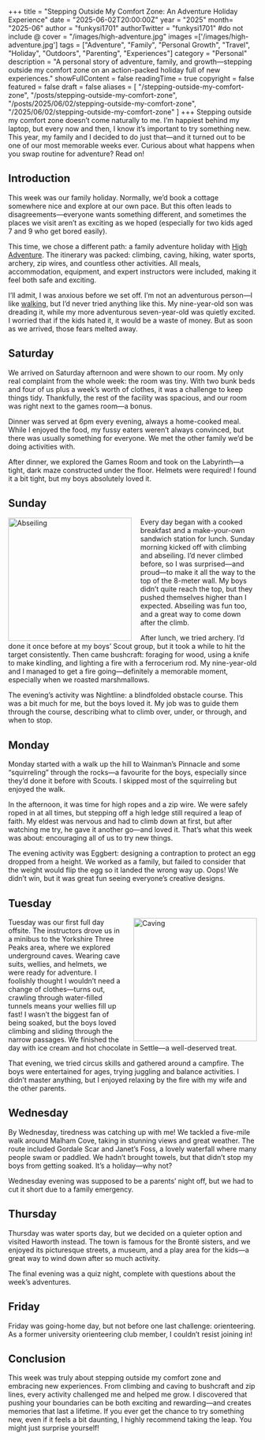 +++
title = "Stepping Outside My Comfort Zone: An Adventure Holiday Experience"
date = "2025-06-02T20:00:00Z"
year = "2025"
month= "2025-06"
author = "funkysi1701"
authorTwitter = "funkysi1701" #do not include @
cover = "/images/high-adventure.jpg"
images =['/images/high-adventure.jpg']
tags = ["Adventure", "Family", "Personal Growth", "Travel", "Holiday", "Outdoors", "Parenting", "Experiences"]
category = "Personal"
description = "A personal story of adventure, family, and growth—stepping outside my comfort zone on an action-packed holiday full of new experiences."
showFullContent = false
readingTime = true
copyright = false
featured = false
draft = false
aliases = [
    "/stepping-outside-my-comfort-zone",
    "/posts/stepping-outside-my-comfort-zone",
    "/posts/2025/06/02/stepping-outside-my-comfort-zone",
    "/2025/06/02/stepping-outside-my-comfort-zone" 
]
+++
Stepping outside my comfort zone doesn’t come naturally to me. I’m happiest behind my laptop, but every now and then, I know it’s important to try something new. This year, my family and I decided to do just that—and it turned out to be one of our most memorable weeks ever. Curious about what happens when you swap routine for adventure? Read on!

## Introduction

This week was our family holiday. Normally, we’d book a cottage somewhere nice and explore at our own pace. But this often leads to disagreements—everyone wants something different, and sometimes the places we visit aren’t as exciting as we hoped (especially for two kids aged 7 and 9 who get bored easily).

This time, we chose a different path: a family adventure holiday with [High Adventure](https://www.highadventureholidays.co.uk/). The itinerary was packed: climbing, caving, hiking, water sports, archery, zip wires, and countless other activities. All meals, accommodation, equipment, and expert instructors were included, making it feel both safe and exciting.

I’ll admit, I was anxious before we set off. I’m not an adventurous person—I like [walking](/charity-hike), but I’d never tried anything like this. My nine-year-old son was dreading it, while my more adventurous seven-year-old was quietly excited. I worried that if the kids hated it, it would be a waste of money. But as soon as we arrived, those fears melted away.

## Saturday

We arrived on Saturday afternoon and were shown to our room. My only real complaint from the whole week: the room was tiny. With two bunk beds and four of us plus a week’s worth of clothes, it was a challenge to keep things tidy. Thankfully, the rest of the facility was spacious, and our room was right next to the games room—a bonus.

Dinner was served at 6pm every evening, always a home-cooked meal. While I enjoyed the food, my fussy eaters weren’t always convinced, but there was usually something for everyone. We met the other family we’d be doing activities with.

After dinner, we explored the Games Room and took on the Labyrinth—a tight, dark maze constructed under the floor. Helmets were required! I found it a bit tight, but my boys absolutely loved it.

## Sunday

<img src="/images/abseiling.jpg" alt="Abseiling" width="250px" style="padding-right: 15px; " align="left"/>

Every day began with a cooked breakfast and a make-your-own sandwich station for lunch. Sunday morning kicked off with climbing and abseiling. I’d never climbed before, so I was surprised—and proud—to make it all the way to the top of the 8-meter wall. My boys didn’t quite reach the top, but they pushed themselves higher than I expected. Abseiling was fun too, and a great way to come down after the climb.

After lunch, we tried archery. I’d done it once before at my boys’ Scout group, but it took a while to hit the target consistently. Then came bushcraft: foraging for wood, using a knife to make kindling, and lighting a fire with a ferrocerium rod. My nine-year-old and I managed to get a fire going—definitely a memorable moment, especially when we roasted marshmallows.

The evening’s activity was Nightline: a blindfolded obstacle course. This was a bit much for me, but the boys loved it. My job was to guide them through the course, describing what to climb over, under, or through, and when to stop.

## Monday

Monday started with a walk up the hill to Wainman’s Pinnacle and some “squirreling” through the rocks—a favourite for the boys, especially since they’d done it before with Scouts. I skipped most of the squirreling but enjoyed the walk.

In the afternoon, it was time for high ropes and a zip wire. We were safely roped in at all times, but stepping off a high ledge still required a leap of faith. My eldest was nervous and had to climb down at first, but after watching me try, he gave it another go—and loved it. That’s what this week was about: encouraging all of us to try new things.

The evening activity was Eggbert: designing a contraption to protect an egg dropped from a height. We worked as a family, but failed to consider that the weight would flip the egg so it landed the wrong way up. Oops! We didn’t win, but it was great fun seeing everyone’s creative designs.

## Tuesday

<img src="/images/caves.jpg" alt="Caving" width="250px" style="padding-left: 15px; " align="right" />

Tuesday was our first full day offsite. The instructors drove us in a minibus to the Yorkshire Three Peaks area, where we explored underground caves. Wearing cave suits, wellies, and helmets, we were ready for adventure. I foolishly thought I wouldn’t need a change of clothes—turns out, crawling through water-filled tunnels means your wellies fill up fast! I wasn’t the biggest fan of being soaked, but the boys loved climbing and sliding through the narrow passages. We finished the day with ice cream and hot chocolate in Settle—a well-deserved treat.

That evening, we tried circus skills and gathered around a campfire. The boys were entertained for ages, trying juggling and balance activities. I didn’t master anything, but I enjoyed relaxing by the fire with my wife and the other parents.

## Wednesday

By Wednesday, tiredness was catching up with me! We tackled a five-mile walk around Malham Cove, taking in stunning views and great weather. The route included Gordale Scar and Janet’s Foss, a lovely waterfall where many people swam or paddled. We hadn’t brought towels, but that didn’t stop my boys from getting soaked. It’s a holiday—why not?

Wednesday evening was supposed to be a parents’ night off, but we had to cut it short due to a family emergency.

## Thursday

Thursday was water sports day, but we decided on a quieter option and visited Haworth instead. The town is famous for the Brontë sisters, and we enjoyed its picturesque streets, a museum, and a play area for the kids—a great way to wind down after so much activity.

The final evening was a quiz night, complete with questions about the week’s adventures.

## Friday

Friday was going-home day, but not before one last challenge: orienteering. As a former university orienteering club member, I couldn’t resist joining in!

## Conclusion

This week was truly about stepping outside my comfort zone and embracing new experiences. From climbing and caving to bushcraft and zip lines, every activity challenged me and helped me grow. I discovered that pushing your boundaries can be both exciting and rewarding—and creates memories that last a lifetime. If you ever get the chance to try something new, even if it feels a bit daunting, I highly recommend taking the leap. You might just surprise yourself!
